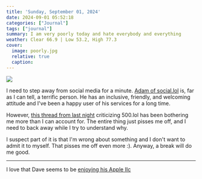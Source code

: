 ```yaml
---
title: 'Sunday, September 01, 2024'
date: 2024-09-01 05:52:18
categories: ["Journal"]
tags: ["journal"]
summary: I am very poorly today and hate everybody and everything
weather: Clear 66.9 | Low 53.2, High 77.3
cover:
  image: poorly.jpg
  relative: true
  caption:
---
```


![](/img/2024/09/2024-09-01-poorly.jpg)


I need to step away from social media for a minute. [Adam  of social.lol](https://social.lol/@adam) is, far as I can tell, a terrific person. He has an inclusive, friendly, and welcoming attitude and I've been a happy user of his services for a long time.

However, [this thread from last night](https://social.lol/@adam/113059305119057100) criticizing 500.lol has been bothering me more than I can account for. The entire thing just pisses me off, and I need to back away while I try to understand why.

I suspect part of it is that I'm wrong about something and I don't want to admit it to myself. That pisses me off even more :). Anyway, a break will do me good.

---

I love that Dave seems to be [enjoying his Apple IIc](https://nice-marmot.net/Archives/2024/September_2024.html#note_2328)




